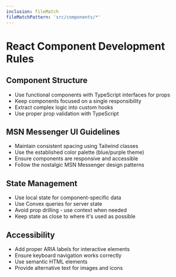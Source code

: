 ```yaml
---
inclusion: fileMatch
fileMatchPattern: 'src/components/*'
---
```


# React Component Development Rules

## Component Structure
- Use functional components with TypeScript interfaces for props
- Keep components focused on a single responsibility
- Extract complex logic into custom hooks
- Use proper prop validation with TypeScript

## MSN Messenger UI Guidelines
- Maintain consistent spacing using Tailwind classes
- Use the established color palette (blue/purple theme)
- Ensure components are responsive and accessible
- Follow the nostalgic MSN Messenger design patterns

## State Management
- Use local state for component-specific data
- Use Convex queries for server state
- Avoid prop drilling - use context when needed
- Keep state as close to where it's used as possible

## Accessibility
- Add proper ARIA labels for interactive elements
- Ensure keyboard navigation works correctly
- Use semantic HTML elements
- Provide alternative text for images and icons